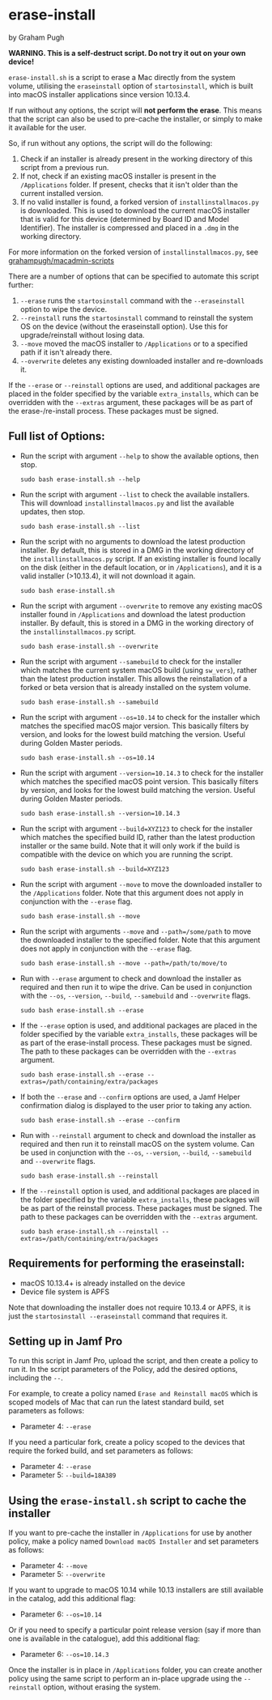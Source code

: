 erase-install
=============
by Graham Pugh

**WARNING. This is a self-destruct script. Do not try it out on your own device!**

`erase-install.sh` is a script to erase a Mac directly from the system volume, utilising the `eraseinstall` option of `startosinstall`, which is built into macOS installer applications since version 10.13.4.

If run without any options, the script will **not perform the erase**. This means that the script can also be used to pre-cache the installer, or simply to make it available for the user.

So, if run without any options, the script will do the following:

1. Check if an installer is already present in the working directory of this script from a previous run.
2. If not, check if an existing macOS installer is present in the `/Applications` folder. If present, checks that it isn't older than the current installed version.
3. If no valid installer is found, a forked version of `installinstallmacos.py` is downloaded. This is used to download the current macOS installer that is valid for this device (determined by Board ID and Model Identifier). The installer is compressed and placed in a `.dmg` in the working directory.

For more information on the forked version of `installinstallmacos.py`, see [grahampugh/macadmin-scripts](https://github.com/grahampugh/macadmin-scripts)

There are a number of options that can be specified to automate this script further:

1. `--erase` runs the `startosinstall` command with the `--eraseinstall` option to wipe the device.
2. `--reinstall` runs the `startosinstall` command to reinstall the system OS on the device (without the eraseinstall option). Use this for upgrade/reinstall without losing data.
3. `--move` moved the macOS installer to `/Applications` or to a specified path if it isn't already there.
4. `--overwrite` deletes any existing downloaded installer and re-downloads it.

If the `--erase` or `--reinstall` options are used, and additional packages are placed in the folder specified by the variable `extra_installs`, which can be overridden with the `--extras` argument, these packages will be as part of the erase-/re-install process. These packages must be signed.

## Full list of Options:

* Run the script with argument `--help` to show the available options, then stop.

    ```
    sudo bash erase-install.sh --help
    ```

* Run the script with argument `--list` to check the available installers. This will download `installinstallmacos.py` and list the available updates, then stop.

    ```
    sudo bash erase-install.sh --list
    ```

* Run the script with no arguments to download the latest production installer. By default, this is stored in a DMG in the working directory of the `installinstallmacos.py` script.  If an existing installer is found locally on the disk (either in the default location, or in `/Applications`), and it is a valid installer (>10.13.4), it will not download it again.

    ```
    sudo bash erase-install.sh
    ```

* Run the script with argument `--overwrite` to remove any existing macOS installer found in `/Applications` and download the latest production installer. By default, this is stored in a DMG in the working directory of the `installinstallmacos.py` script.

    ```
    sudo bash erase-install.sh --overwrite
    ```

* Run the script with argument `--samebuild` to check for the installer which matches the current system macOS build (using `sw_vers`), rather than the latest production installer. This allows the reinstallation of a forked or beta version that is already installed on the system volume.

    ```
    sudo bash erase-install.sh --samebuild
    ```

* Run the script with argument `--os=10.14` to check for the installer which matches the specified macOS major version. This basically filters by version, and looks for the lowest build matching the version. Useful during Golden Master periods.

    ```
    sudo bash erase-install.sh --os=10.14
    ```

* Run the script with argument `--version=10.14.3` to check for the installer which matches the specified macOS point version. This basically filters by version, and looks for the lowest build matching the version. Useful during Golden Master periods.

    ```
    sudo bash erase-install.sh --version=10.14.3
    ```

* Run the script with argument `--build=XYZ123` to check for the installer which matches the specified build ID, rather than the latest production installer or the same build. Note that it will only work if the build is compatible with the device on which you are running the script.

    ```
    sudo bash erase-install.sh --build=XYZ123
    ```

* Run the script with argument `--move` to move the downloaded installer to the `/Applications` folder. Note that this argument does not apply in conjunction with the `--erase` flag.

    ```
    sudo bash erase-install.sh --move
    ```

* Run the script with arguments `--move` and `--path=/some/path` to move the downloaded installer to the specified folder. Note that this argument does not apply in conjunction with the `--erase` flag.

    ```
    sudo bash erase-install.sh --move --path=/path/to/move/to
    ```

* Run with `--erase` argument to check and download the installer as required and then run it to wipe the drive. Can be used in conjunction with the `--os`, `--version`, `--build`, `--samebuild` and `--overwrite` flags.

    ```
    sudo bash erase-install.sh --erase
    ```

* If the `--erase` option is used, and additional packages are placed in the folder specified by the variable `extra_installs`, these packages will be as part of the erase-install process. These packages must be signed. The path to these packages can be overridden with the `--extras` argument.

    ```
    sudo bash erase-install.sh --erase --extras=/path/containing/extra/packages
    ```
* If both the `--erase` and `--confirm` options are used, a Jamf Helper confirmation dialog is displayed to the user prior to taking any action.

    ```
    sudo bash erase-install.sh --erase --confirm
    ```

* Run with `--reinstall` argument to check and download the installer as required and then run it to reinstall macOS on the system volume. Can be used in conjunction with the `--os`, `--version`, `--build`, `--samebuild` and `--overwrite` flags.

    ```
    sudo bash erase-install.sh --reinstall
    ```

* If the `--reinstall` option is used, and additional packages are placed in the folder specified by the variable `extra_installs`, these packages will be as part of the reinstall process. These packages must be signed. The path to these packages can be overridden with the `--extras` argument.

    ```
    sudo bash erase-install.sh --reinstall --extras=/path/containing/extra/packages
    ```

## Requirements for performing the eraseinstall:

* macOS 10.13.4+ is already installed on the device
* Device file system is APFS

Note that downloading the installer does not require 10.13.4 or APFS, it is just the `startosinstall --eraseinstall` command that requires it.

## Setting up in Jamf Pro

To run this script in Jamf Pro, upload the script, and then create a policy to run it. In the script parameters of the Policy, add the desired options, including the `--`.

For example, to create a policy named `Erase and Reinstall macOS` which is scoped models of Mac that can run the latest standard build, set parameters as follows:

* Parameter 4: `--erase`

If you need a particular fork, create a policy scoped to the devices that require the forked build, and set parameters as follows:

* Parameter 4: `--erase`
* Parameter 5: `--build=18A389`

## Using the `erase-install.sh` script to cache the installer

If you want to pre-cache the installer in `/Applications` for use by another policy, make a policy named `Download macOS Installer` and set parameters as follows:

* Parameter 4: `--move`
* Parameter 5: `--overwrite`

If you want to upgrade to macOS 10.14 while 10.13 installers are still available in the catalog, add this additional flag:

* Parameter 6: `--os=10.14`

Or if you need to specify a particular point release version (say if more than one is available in the catalogue), add this additional flag:

* Parameter 6: `--os=10.14.3`

Once the installer is in place in `/Applications` folder, you can create another policy using the same script to perform an in-place upgrade using the `--reinstall` option, without erasing the system.
